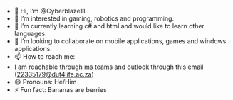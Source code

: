 - 👋 Hi, I’m @Cyberblaze11
- 👀 I’m interested in gaming, robotics and programming.
- 🌱 I’m currently learning c# and html and would like to learn other languages.
- 💞️ I’m looking to collaborate on mobile applications, games and windows applications.
- 📫 How to reach me:
- I am reachable through ms teams and outlook through this email (22335179@dut4life.ac.za)
- 😄 Pronouns: He/Him
- ⚡ Fun fact: Bananas are berries

<!---
Cyberblaze11/Cyberblaze11 is a ✨ special ✨ repository because its `README.md` (this file) appears on your GitHub profile.
You can click the Preview link to take a look at your changes.
--->
